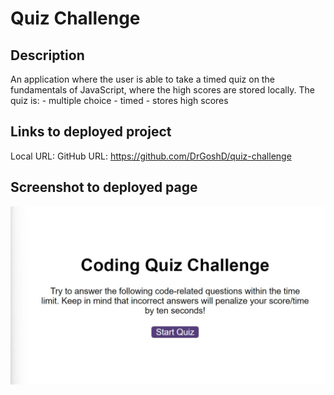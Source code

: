 # Quiz Challenge

## Description
An application where the user is able to take a timed quiz on the fundamentals of JavaScript, where the high scores are stored locally. The quiz is:
    - multiple choice
    - timed
    - stores high scores

## Links to deployed project
Local URL: 
GitHub URL: https://github.com/DrGoshD/quiz-challenge

## Screenshot to deployed page
![Quiz Challenge](/starter/assets/image/Deployed.jpg?raw=true)